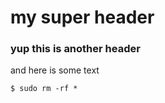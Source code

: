 my super header
===============

### yup this is another header

and here is some text

    $ sudo rm -rf *
